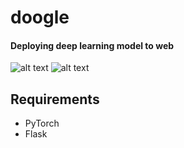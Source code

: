  # doogle
 #### Deploying deep learning model to web
 ![alt text](https://github.com/rakshitrk/dog_breed/blob/master/images/index.jpg)
 ![alt text](https://github.com/rakshitrk/dog_breed/blob/master/images/result.jpg)
 
 ## Requirements
 - PyTorch
 - Flask
 
 
